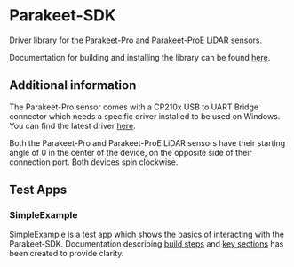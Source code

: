 # Parakeet-SDK

Driver library for the Parakeet-Pro and Parakeet-ProE LiDAR sensors.

Documentation for building and installing the library can be found [here](docs/Building%20and%20Installing.md).

## Additional information

The Parakeet-Pro sensor comes with a CP210x USB to UART Bridge connector which needs a specific driver installed to be used on Windows. You can find the latest driver [here](https://www.silabs.com/developers/usb-to-uart-bridge-vcp-drivers).

Both the Parakeet-Pro and Parakeet-ProE LiDAR sensors have their starting angle of 0 in the center of the device, on the opposite side of their connection port. Both devices spin clockwise.

## Test Apps

### SimpleExample

SimpleExample is a test app which shows the basics of interacting with the Parakeet-SDK. Documentation describing [build steps](docs/Building%20and%20Running%20SimpleExample.md) and [key sections](docs/SimpleExample%20Code%20Explanation.md) has been created to provide clarity.
